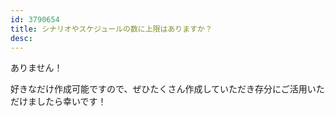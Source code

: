 ```yaml
---
id: 3790654
title: シナリオやスケジュールの数に上限はありますか？
desc: 
---
```


ありません！

好きなだけ作成可能ですので、ぜひたくさん作成していただき存分にご活用いただけましたら幸いです！